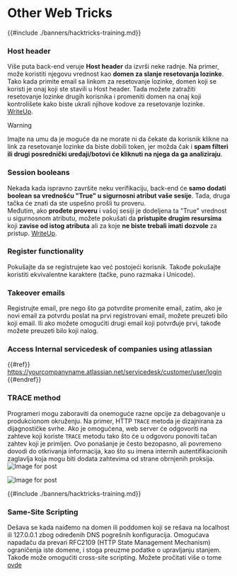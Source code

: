# Other Web Tricks

{{#include ./banners/hacktricks-training.md}}

### Host header

Više puta back-end veruje **Host header** da izvrši neke radnje. Na primer, može koristiti njegovu vrednost kao **domen za slanje resetovanja lozinke**. Tako kada primite email sa linkom za resetovanje lozinke, domen koji se koristi je onaj koji ste stavili u Host header. Tada možete zatražiti resetovanje lozinke drugih korisnika i promeniti domen na onaj koji kontrolišete kako biste ukrali njihove kodove za resetovanje lozinke. [WriteUp](https://medium.com/nassec-cybersecurity-writeups/how-i-was-able-to-take-over-any-users-account-with-host-header-injection-546fff6d0f2).

> [!WARNING]
> Imajte na umu da je moguće da ne morate ni da čekate da korisnik klikne na link za resetovanje lozinke da biste dobili token, jer možda čak i **spam filteri ili drugi posrednički uređaji/botovi će kliknuti na njega da ga analiziraju**.

### Session booleans

Nekada kada ispravno završite neku verifikaciju, back-end će **samo dodati boolean sa vrednošću "True" u sigurnosni atribut vaše sesije**. Tada, druga tačka će znati da ste uspešno prošli tu proveru.\
Međutim, ako **prođete proveru** i vašoj sesiji je dodeljena ta "True" vrednost u sigurnosnom atributu, možete pokušati da **pristupite drugim resursima** koji **zavise od istog atributa** ali za koje **ne biste trebali imati dozvole** za pristup. [WriteUp](https://medium.com/@ozguralp/a-less-known-attack-vector-second-order-idor-attacks-14468009781a).

### Register functionality

Pokušajte da se registrujete kao već postojeći korisnik. Takođe pokušajte koristiti ekvivalentne karaktere (tačke, puno razmaka i Unicode).

### Takeover emails

Registrujte email, pre nego što ga potvrdite promenite email, zatim, ako je novi email za potvrdu poslat na prvi registrovani email, možete preuzeti bilo koji email. Ili ako možete omogućiti drugi email koji potvrđuje prvi, takođe možete preuzeti bilo koji nalog.

### Access Internal servicedesk of companies using atlassian

{{#ref}}
https://yourcompanyname.atlassian.net/servicedesk/customer/user/login
{{#endref}}

### TRACE method

Programeri mogu zaboraviti da onemoguće razne opcije za debagovanje u produkcionom okruženju. Na primer, HTTP `TRACE` metoda je dizajnirana za dijagnostičke svrhe. Ako je omogućena, web server će odgovoriti na zahteve koji koriste `TRACE` metodu tako što će u odgovoru ponoviti tačan zahtev koji je primljen. Ovo ponašanje je često bezopasno, ali povremeno dovodi do otkrivanja informacija, kao što su imena internih autentifikacionih zaglavlja koja mogu biti dodata zahtevima od strane obrnjenih proksija.![Image for post](https://miro.medium.com/max/60/1*wDFRADTOd9Tj63xucenvAA.png?q=20)

![Image for post](https://miro.medium.com/max/1330/1*wDFRADTOd9Tj63xucenvAA.png)

{{#include ./banners/hacktricks-training.md}}

### Same-Site Scripting

Dešava se kada naiđemo na domen ili poddomen koji se rešava na localhost ili 127.0.0.1 zbog određenih DNS pogrešnih konfiguracija. Omogućava napadaču da prevari RFC2109 (HTTP State Management Mechanism) ograničenja iste domene, i stoga preuzme podatke o upravljanju stanjem. Takođe može omogućiti cross-site scripting. Možete pročitati više o tome [ovde](https://seclists.org/bugtraq/2008/Jan/270)
